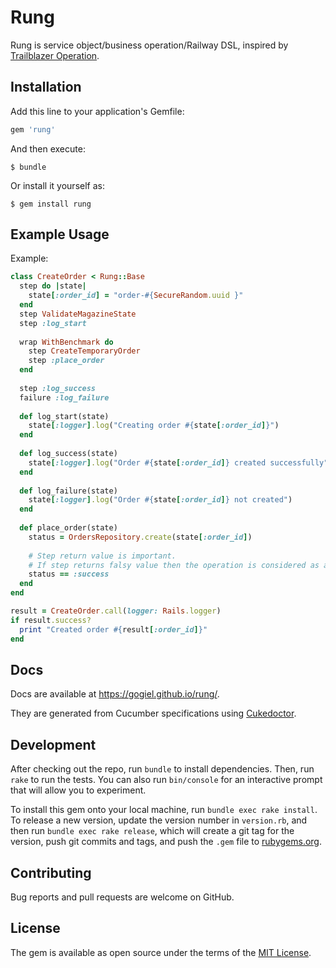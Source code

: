 # Rung

Rung is service object/business operation/Railway DSL, inspired by [Trailblazer Operation](http://trailblazer.to/gems/operation).

## Installation

Add this line to your application's Gemfile:

```ruby
gem 'rung'
```

And then execute:

    $ bundle

Or install it yourself as:

    $ gem install rung

## Example Usage

Example:
```ruby
class CreateOrder < Rung::Base
  step do |state|
    state[:order_id] = "order-#{SecureRandom.uuid }" 
  end
  step ValidateMagazineState
  step :log_start
  
  wrap WithBenchmark do
    step CreateTemporaryOrder
    step :place_order
  end
  
  step :log_success
  failure :log_failure
  
  def log_start(state)
    state[:logger].log("Creating order #{state[:order_id]}")
  end
  
  def log_success(state)
    state[:logger].log("Order #{state[:order_id]} created successfully")
  end
  
  def log_failure(state)
    state[:logger].log("Order #{state[:order_id]} not created")
  end
  
  def place_order(state)
    status = OrdersRepository.create(state[:order_id])
    
    # Step return value is important.
    # If step returns falsy value then the operation is considered as a failure.
    status == :success
  end
end

result = CreateOrder.call(logger: Rails.logger)
if result.success?
  print "Created order #{result[:order_id]}"
end
```

## Docs

Docs are available at https://gogiel.github.io/rung/.

They are generated from Cucumber specifications using [Cukedoctor](https://github.com/rmpestano/cukedoctor).

## Development

After checking out the repo, run `bundle` to install dependencies. Then, run `rake` to run the tests. You can also run `bin/console` for an interactive prompt that will allow you to experiment.

To install this gem onto your local machine, run `bundle exec rake install`. To release a new version, update the version number in `version.rb`, and then run `bundle exec rake release`, which will create a git tag for the version, push git commits and tags, and push the `.gem` file to [rubygems.org](https://rubygems.org).

## Contributing

Bug reports and pull requests are welcome on GitHub.

## License

The gem is available as open source under the terms of the [MIT License](https://opensource.org/licenses/MIT).
